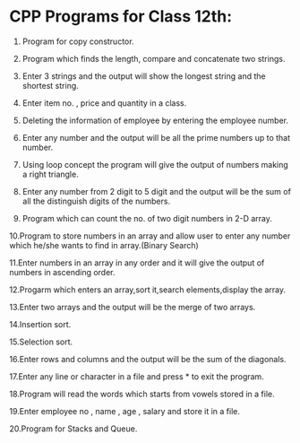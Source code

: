 # CPP Programs for Class 12th:

1. Program for copy constructor.

2. Program which finds the length, compare and concatenate two strings.

3. Enter 3 strings and the output will show the longest string and the shortest string. 

4. Enter item no. , price and quantity in a class.

5. Deleting the information of employee by entering the employee number. 

6. Enter any number and the output will be all the prime numbers up to that number.

7. Using loop concept the program will give the output of numbers making a right triangle. 

8. Enter any number from 2 digit to 5 digit and the output will be the sum of all the distinguish digits of the numbers.

9. Program which can count the no. of two digit numbers in 2-D array.

10.Program to store numbers in an array and allow user to enter any number which he/she wants to find in array.(Binary Search)

11.Enter numbers in an array in any order and it will give the output of numbers in ascending order.

12.Progarm which enters an array,sort it,search elements,display the array.

13.Enter two arrays and the output will be the merge of two arrays. 

14.Insertion sort.

15.Selection sort.

16.Enter rows and columns and the output will be the sum of the diagonals.

17.Enter any line or character in a file and press * to exit the program.

18.Program will read the words which starts from vowels stored in a file. 

19.Enter employee no , name , age , salary and store it in a file.

20.Program for Stacks and Queue. 
 
